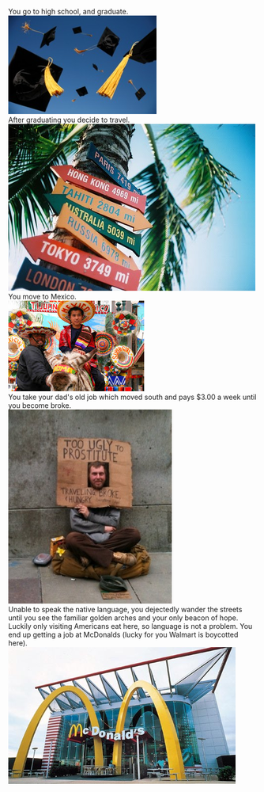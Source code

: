 You go to high school, and graduate.<br />![image](graduate.png)<br /> After graduating you decide to travel.<br />![image](travel.png)<br /> You move to Mexico.<br />![image](mexico.png)<br /> You take your dad's old job which moved south and pays $3.00 a week until you become broke.<br />![image](broke.png)<br /> Unable to speak the native language, you dejectedly wander the streets until you see the familiar golden arches and your only beacon of hope. Luckily only visiting Americans eat here, so language is not a problem. You end up getting a job at McDonalds (lucky for you Walmart is boycotted here). <br /> ![image]( mcdonalds2.png )
